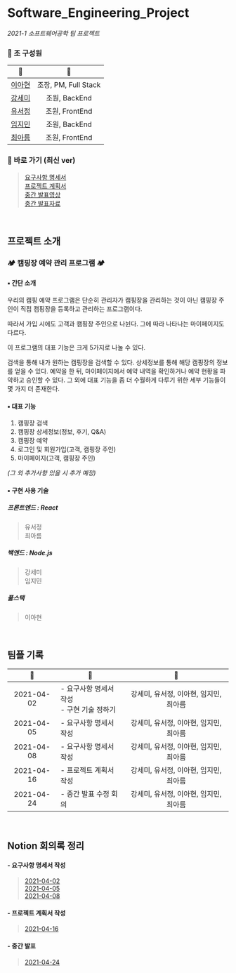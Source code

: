 # Software_Engineering_Project
*2021-1 소프트웨어공학 팀 프로젝트*


### 📍 조 구성원
| 🙍 | 📎 |
|:---:|:---:|
| [이아현](https://github.com/LAH1203) | 조장, PM, Full Stack |
| [강세미](https://github.com/semi-cloud) | 조원, BackEnd |
| [유서정](https://github.com/seojung87) | 조원, FrontEnd |
| [임지민](https://github.com/jimin3263) | 조원, BackEnd |
| [최아름](https://github.com/areum17) | 조원, FrontEnd |

### 🔗 바로 가기 (최신 ver)
> [요구사항 명세서](https://github.com/LAH1203/Software_Engineering_Project/blob/main/1.%20%EC%9A%94%EA%B5%AC%EC%82%AC%ED%95%AD%20%EB%AA%85%EC%84%B8%EC%84%9C/%E1%84%8B%E1%85%AD%E1%84%80%E1%85%AE%E1%84%89%E1%85%A1%E1%84%92%E1%85%A1%E1%86%BC%20%E1%84%86%E1%85%A7%E1%86%BC%E1%84%89%E1%85%A6%E1%84%89%E1%85%A5_Campers'_ver1.5.docx)  
> [프로젝트 계획서](https://github.com/LAH1203/Software_Engineering_Project/blob/main/2.%20%ED%94%84%EB%A1%9C%EC%A0%9D%ED%8A%B8%20%EA%B3%84%ED%9A%8D%EC%84%9C/%ED%94%84%EB%A1%9C%EC%A0%9D%ED%8A%B8%EA%B3%84%ED%9A%8D%EC%84%9C_Campers'_ver1.3.docx)  
> [중간 발표영상](https://www.youtube.com/watch?v=FuaIqX4x1Fs)   
> [중간 발표자료](https://github.com/LAH1203/Software_Engineering_Project/blob/main/%EC%86%8C%ED%94%84%ED%8A%B8%EC%9B%A8%EC%96%B4%EA%B3%B5%ED%95%99_%EC%A4%91%EA%B0%84%EB%B0%9C%ED%91%9C%EC%9E%90%EB%A3%8C.pdf)

<br>

## 프로젝트 소개
### 🏕️ 캠핑장 예약 관리 프로그램 🏕️
#### ▪️ 간단 소개
우리의 캠핑 예약 프로그램은 단순히 관리자가 캠핑장을 관리하는 것이 아닌 캠핑장 주인이 직접 캠핑장을 등록하고 관리하는 프로그램이다.

따라서 가입 시에도 고객과 캠핑장 주인으로 나뉜다. 그에 따라 나타나는 마이페이지도 다르다.

이 프로그램의 대표 기능은 크게 5가지로 나눌 수 있다.

검색을 통해 내가 원하는 캠핑장을 검색할 수 있다. 상세정보를 통해 해당 캠핑장의 정보를 얻을 수 있다. 예약을 한 뒤, 마이페이지에서 예약 내역을 확인하거나 예약 현황을 파악하고 승인할 수 있다. 그 외에 대표 기능을 좀 더 수월하게 다루기 위한 세부 기능들이 몇 가지 더 존재한다.

#### ▪️ 대표 기능
1. 캠핑장 검색
2. 캠핑장 상세정보(정보, 후기, Q&A)
3. 캠핑장 예약
4. 로그인 및 회원가입(고객, 캠핑장 주인)
5. 마이페이지(고객, 캠핑장 주인)

*(그 외 추가사항 있을 시 추가 예정)*

#### ▪️ 구현 사용 기술
##### 프론트엔드 : React
> 유서정<br>
> 최아름
##### 백엔드 : Node.js
> 강세미<br>
> 임지민
##### 풀스택
> 이아현

<br>

## 팀플 기록
| :date: | :page_facing_up: | :girl: |
|:---:|---|:---:|
| 2021-04-02 | - 요구사항 명세서 작성<br>- 구현 기술 정하기 | 강세미, 유서정, 이아현, 임지민, 최아름 |
| 2021-04-05 | - 요구사항 명세서 작성 | 강세미, 유서정, 이아현, 임지민, 최아름 |
| 2021-04-08 | - 요구사항 명세서 작성 | 강세미, 유서정, 이아현, 임지민, 최아름 |
| 2021-04-16 | - 프로젝트 계획서 작성 | 강세미, 유서정, 이아현, 임지민, 최아름 |
| 2021-04-24 | - 중간 발표 수정 회의 | 강세미, 유서정, 이아현, 임지민, 최아름 |

<br>

## Notion 회의록 정리

#### - 요구사항 명세서 작성
> [2021-04-02](https://www.notion.so/2021-04-02-b29888c2bc1a4325bfeed7c2b2cbc7cf)  
> [2021-04-05](https://www.notion.so/2021-04-05-2429bf49089d4ad8bcb1691bfb918408)  
> [2021-04-08](https://www.notion.so/2021-04-08-94850c22f9054cdc9e6f4af9b93d6b43)  

#### - 프로젝트 계획서 작성
> [2021-04-16](https://www.notion.so/2021-04-16-e7ce44f3e1964d5c980ecbd4b4bf11b6)  

#### - 중간 발표
> [2021-04-24](https://www.notion.so/2021-04-24-7f2c97cc853540069f5af4711f30f8d9)
